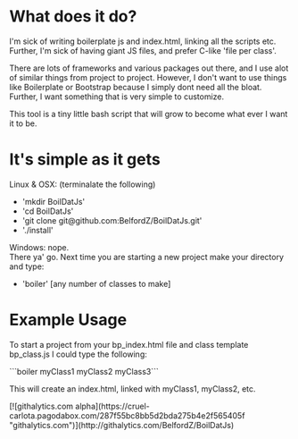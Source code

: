 <h1>What does it do?</h1>
<p>I'm sick of writing boilerplate js and index.html, linking all the scripts etc. Further, I'm sick of having giant JS files, and prefer C-like 'file per class'. </p>
<p>There are lots of frameworks and various packages out there, and I use alot of similar things from project to project. However, I don't want to use things like Boilerplate or Bootstrap because I simply dont need all the bloat. Further, I want something that is very simple to customize. </p>
<p>This tool is a tiny little bash script that will grow to become what ever I want it to be.</p>

<h1>It's simple as it gets</h1>
<p>
Linux & OSX: (terminalate the following) 
<ul>
<li>'mkdir BoilDatJs'</li>
<li>'cd BoilDatJs'</li>
<li>'git clone git@github.com:BelfordZ/BoilDatJs.git'</li>
<li>'./install'</li>
</ul>
Windows: nope. <br>
There ya' go. Next time you are starting a new project make your directory and type:
<ul>
<li>'boiler' [any number of classes to make]</li>
</ul>
</p>

<h1> Example Usage</h1>
<p>To start a project from your bp_index.html file and class template bp_class.js I could type the following: </p>
```boiler myClass1 myClass2 myClass3``` <br>
<p>This will create an index.html, linked with myClass1, myClass2, etc.</p>
</p>
[![githalytics.com alpha](https://cruel-carlota.pagodabox.com/287f55bc8bb5d2bda275b4e2f565405f "githalytics.com")](http://githalytics.com/BelfordZ/BoilDatJs)